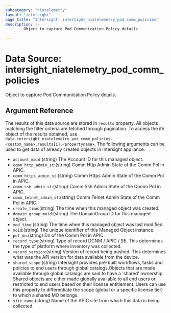 ```yaml
---
subcategory: "niatelemetry"
layout: "intersight"
page_title: "Intersight: intersight_niatelemetry_pod_comm_policies"
description: |-
        Object to capture Pod Communication Policy details.

---
```


# Data Source: intersight_niatelemetry_pod_comm_policies
Object to capture Pod Communication Policy details.
## Argument Reference
The results of this data source are stored in `results` property.
All objects matching the filter criteria are fetched through pagination.
To access the ith object of the results obtained, use `data.intersight_niatelemetry_pod_comm_policies.<custom_name>.results[i].<propertyname>`.
The following arguments can be used to get data of already created objects in Intersight appliance:
* `account_moid`:(string) The Account ID for this managed object. 
* `comm_http_admin_st`:(string) Comm Http Admin State of the Comm Pol in APIC. 
* `comm_https_admin_st`:(string) Comm Https Admin State of the Comm Pol in APIC. 
* `comm_ssh_admin_st`:(string) Comm Ssh Admin State of the Comm Pol in APIC. 
* `comm_telnet_admin_st`:(string) Comm Telnet Admin State of the Comm Pol in APIC. 
* `create_time`:(string) The time when this managed object was created. 
* `domain_group_moid`:(string) The DomainGroup ID for this managed object. 
* `mod_time`:(string) The time when this managed object was last modified. 
* `moid`:(string) The unique identifier of this Managed Object instance. 
* `pol_dn`:(string) Dn of the Comm Pol in APIC. 
* `record_type`:(string) Type of record DCNM / APIC / SE. This determines the type of platform where inventory was collected. 
* `record_version`:(string) Version of record being pushed. This determines what was the API version for data available from the device. 
* `shared_scope`:(string) Intersight provides pre-built workflows, tasks and policies to end users through global catalogs.Objects that are made available through global catalogs are said to have a 'shared' ownership. Shared objects are either made globally available to all end users or restricted to end users based on their license entitlement. Users can use this property to differentiate the scope (global or a specific license tier) to which a shared MO belongs. 
* `site_name`:(string) Name of the APIC site from which this data is being collected. 
 
